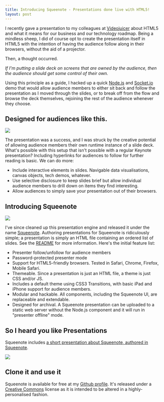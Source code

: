 ```yaml
---
title: Introducing Squeenote - Presentations done live with HTML5!
layout: post
---
```


I recently gave a presentation to my colleagues at [Videojuicer][videojuicer] about HTML5 and what it means for our business and our technology roadmap. Being a mindless sheep, I did of course opt to create the presentation itself in HTML5 with the intention of having the audience follow along in their browsers, without the aid of a projector.

Then, a thought occurred.

*If I'm putting a slide deck on screens that are owned by the audience, then the audience should get some control of their own.*

Using this principle as a guide, I hacked up a quick [Node.js][node] and [Socket.io][sockets] demo that would allow audience members to either sit back and follow the presentation as I moved through the slides, or to break off from the flow and browse the deck themselves, rejoining the rest of the audience whenever they choose.

Designed for audiences like this.
---------------------------------

<a href="http://www.flickr.com/photos/chesh2000/380186134/"><img src="http://img.skitch.com/20100624-t71h39wqub8g1cr9752tnwirbx.jpg"></a>

The presentation was a success, and I was struck by the creative potential of allowing audience members their own runtime instance of a slide deck. What's possible with this setup that isn't possible with a regular Keynote presentation? Including hyperlinks for audiences to follow for further reading is basic. We can do more:

* Include interactive elements in slides. Navigable data visualisations, canvas objects, tech demos, whatever.
* Use selective disclosure to keep slides brief but allow individual audience members to drill down on items they find interesting.
* Allow audiences to simply save your presentation out of their browsers.

Introducing Squeenote
---------------------

<img src="http://img.skitch.com/20100624-eswfi1h9dym3qq1rp7whacekad.jpg">

I've since cleaned up this presentation engine and released it under the name [Squeenote][squeenote]. Authoring presentations for Squeenote is ridiculously simple; a presentation is simply an HTML file containing an ordered list of slides. See the [README][readme] for more information. Here's the initial feature list:

* Presenter follow/unfollow for audience members
* Password-protected presenter mode
* Support for HTML5-friendly browsers. Tested in Safari, Chrome, Firefox, Mobile Safari.
* Themeable. Since a presentation is just an HTML file, a theme is just CSS and/or JS.
* Includes a default theme using CSS3 Transitions, with basic iPad and iPhone support for audience members.
* Modular and hackable. All components, including the Squeenote UI, are replaceable and extendable.
* Designed for archival. A Squeenote presentation can be uploaded to a static web server without the Node.js component and it will run in "presenter offline" mode.

So I heard you like Presentations
---------------------------------

Squeenote includes [a short presentation about Squeenote, authored in Squeenote][presentation].

<a href="http://squeenote.angryamoeba.co.uk" title="Photo by Jay Goldman"><img src="http://img.skitch.com/20100624-g99kep5rqysh17qea3swd4658b.jpg"></a>

Clone it and use it
-------------------

Squeenote is available for free at my [Github profile][squeenote]. It's released under a [Creative Commons][cclicense] license as it is intended to be altered in a highly-personalised fashion.

[cclicense]: http://creativecommons.org/licenses/by/2.0/uk/
[readme]: http://github.com/danski/Squeenote/blob/master/readme.mdown
[node]: http://nodejs.org
[sockets]: http://socket.io
[videojuicer]: http://videojuicer.com
[squeenote]: http://github.com/danski/squeenote
[presentation]: http://squeenote.angryamoeba.co.uk